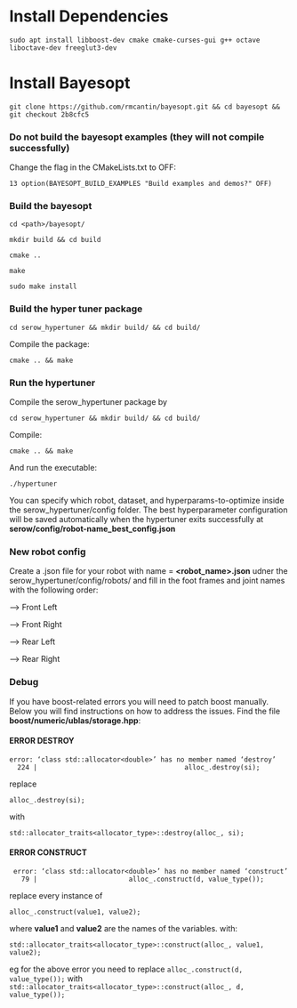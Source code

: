 # Install Dependencies
```
sudo apt install libboost-dev cmake cmake-curses-gui g++ octave liboctave-dev freeglut3-dev
```

# Install Bayesopt
```
git clone https://github.com/rmcantin/bayesopt.git && cd bayesopt && git checkout 2b8cfc5
```
### Do not build the bayesopt examples (they will not compile successfully)
Change the flag in the CMakeLists.txt to OFF:
```
13 option(BAYESOPT_BUILD_EXAMPLES "Build examples and demos?" OFF)
```

### Build the bayesopt
```
cd <path>/bayesopt/
```
```
mkdir build && cd build
```
```
cmake ..
```
```
make
```

```
sudo make install
```

### Build the hyper tuner package
```
cd serow_hypertuner && mkdir build/ && cd build/
```
Compile the package:
```
cmake .. && make
```
### Run the hypertuner
Compile the serow_hypertuner package by 

```
cd serow_hypertuner && mkdir build/ && cd build/
```
Compile:
```
cmake .. && make 
```
And run the executable:
```
./hypertuner
```

You can specify which robot, dataset, and hyperparams-to-optimize inside the serow_hypertuner/config folder. The best hyperparameter configuration will be saved automatically when the hypertuner exits successfully at **serow/config/robot-name_best_config.json**

### New robot config
Create a .json file for your robot with name = **<robot_name>.json** udner the serow_hypertuner/config/robots/ and fill in the foot frames and joint names with the following order:

-->  Front Left
 
-->  Front Right
 
-->  Rear Left
 
-->  Rear Right

### Debug

If you have boost-related errors you will need to patch boost manually. Below you will find instructions on how to address the issues. Find the file  **boost/numeric/ublas/storage.hpp**:

#### ERROR DESTROY
```
error: ‘class std::allocator<double>’ has no member named ‘destroy’
  224 |                                     alloc_.destroy(si);
```
replace 
```
alloc_.destroy(si);
``` 
with 
```
std::allocator_traits<allocator_type>::destroy(alloc_, si);
```

#### ERROR CONSTRUCT
```
 error: ‘class std::allocator<double>’ has no member named ‘construct’
   79 |                       alloc_.construct(d, value_type());
```
replace every instance of
```
alloc_.construct(value1, value2);
```
where **value1** and **value2** are the names of the variables. 
with: 
```
std::allocator_traits<allocator_type>::construct(alloc_, value1, value2);
```
eg for the above error you need to replace 
```alloc_.construct(d, value_type());``` with ```std::allocator_traits<allocator_type>::construct(alloc_, d, value_type());```

